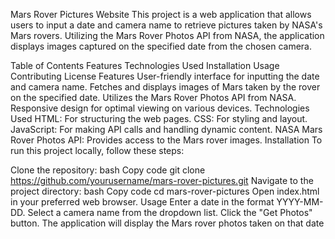 Mars Rover Pictures Website
This project is a web application that allows users to input a date and camera name to retrieve pictures taken by NASA's Mars rovers. Utilizing the Mars Rover Photos API from NASA, the application displays images captured on the specified date from the chosen camera.

Table of Contents
Features
Technologies Used
Installation
Usage
Contributing
License
Features
User-friendly interface for inputting the date and camera name.
Fetches and displays images of Mars taken by the rover on the specified date.
Utilizes the Mars Rover Photos API from NASA.
Responsive design for optimal viewing on various devices.
Technologies Used
HTML: For structuring the web pages.
CSS: For styling and layout.
JavaScript: For making API calls and handling dynamic content.
NASA Mars Rover Photos API: Provides access to the Mars rover images.
Installation
To run this project locally, follow these steps:

Clone the repository:
bash
Copy code
git clone https://github.com/yourusername/mars-rover-pictures.git
Navigate to the project directory:
bash
Copy code
cd mars-rover-pictures
Open index.html in your preferred web browser.
Usage
Enter a date in the format YYYY-MM-DD.
Select a camera name from the dropdown list.
Click the "Get Photos" button.
The application will display the Mars rover photos taken on that date
